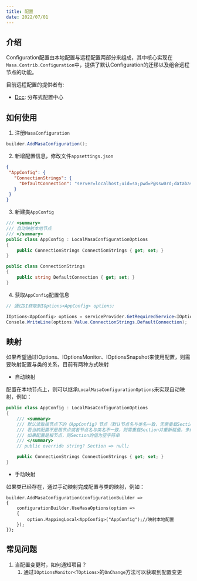 ```yaml
---
title: 配置
date: 2022/07/01
---
```


## 介绍

Configuration配置由本地配置与远程配置两部分来组成，其中核心实现在`Masa.Contrib.Configuration`中，提供了默认Configuration的迁移以及组合远程节点的功能。

目前远程配置的提供者有:

* [Dcc](/framework/contribs/configuration/dcc): 分布式配置中心

## 如何使用

1. 注册`MasaConfiguration`

``` C#
builder.AddMasaConfiguration();
```

2. 新增配置信息，修改文件`appsettings.json`

 ``` json
{
  "AppConfig": {
    "ConnectionStrings": {
      "DefaultConnection": "server=localhost;uid=sa;pwd=P@ssw0rd;database=identity"
    }
  }
}
```

3. 新建类`AppConfig`

``` C#
/// <summary>
/// 自动映射本地节点
/// </summary>
public class AppConfig : LocalMasaConfigurationOptions
{
    public ConnectionStrings ConnectionStrings { get; set; }
}

public class ConnectionStrings
{
    public string DefaultConnection { get; set; }
}
```

4. 获取`AppConfig`配置信息

``` C#
// 通过DI获取到IOptions<AppConfig> options;

IOptions<AppConfig> options = serviceProvider.GetRequiredService<IOptions<AppConfig>>(); 
Console.WriteLine(options.Value.ConnectionStrings.DefaultConnection);
```

## 映射

如果希望通过IOptions、IOptionsMonitor、IOptionsSnapshot来使用配置，则需要映射配置与类的关系，目前有两种方式映射

* 自动映射

配置在本地节点上，则可以继承`LocalMasaConfigurationOptions`来实现自动映射，例如：

``` C#
public class AppConfig : LocalMasaConfigurationOptions
{
    /// <summary>
    /// 默认读取根节点下的《AppConfig》节点（默认节点名与类名一致，无需重载Section）
    /// 若当前配置不是根节点或者节点名与类名不一致，则需重载Section并重新赋值，多级节点以:分割
    /// 如果配置是根节点，则Section的值为空字符串
    /// </summary>
    // public override string? Section => null;

    public ConnectionStrings ConnectionStrings { get; set; }
}
```

* 手动映射

如果类已经存在，通过手动映射完成配置与类的映射，例如：

```
builder.AddMasaConfiguration(configurationBuilder =>
{
    configurationBuilder.UseMasaOptions(option => 
    {
        option.MappingLocal<AppConfig>("AppConfig");//映射本地配置
    });
});
```


## 常见问题

1. 当配置变更时，如何通知项目？
   1. 通过`IOptionsMonitor<TOptions>`的`OnChange`方法可以获取到配置变更